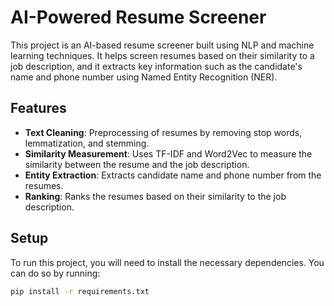 # AI-Powered Resume Screener

This project is an AI-based resume screener built using NLP and machine learning techniques. It helps screen resumes based on their similarity to a job description, and it extracts key information such as the candidate's name and phone number using Named Entity Recognition (NER).

## Features

- **Text Cleaning**: Preprocessing of resumes by removing stop words, lemmatization, and stemming.
- **Similarity Measurement**: Uses TF-IDF and Word2Vec to measure the similarity between the resume and the job description.
- **Entity Extraction**: Extracts candidate name and phone number from the resumes.
- **Ranking**: Ranks the resumes based on their similarity to the job description.

## Setup

To run this project, you will need to install the necessary dependencies. You can do so by running:

```bash
pip install -r requirements.txt

